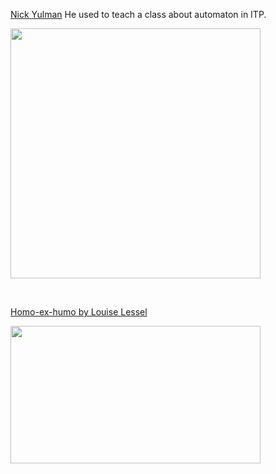 
[Nick Yulman](https://www.nysoundworks.org/) He used to teach a class about automaton in ITP.

<img src="https://images.squarespace-cdn.com/content/v1/5cac12032727be67ae19a191/1554783819799-6CY6CE0LOU15Q3QW6OK8/Screen%2BShot%2B2019-04-09%2Bat%2B12.22.16%2BAM.jpg?format=750w"  width="400" height="400" />


<p>&nbsp;</p> 

[Homo-ex-humo by Louise Lessel](https://www.louiselessel.com/portfolio_page/homo-ex-humo/)

<img src="https://www.louiselessel.com/wp-content/uploads/2020/04/8W0B0532.jpg"  width="400" height="220" />




